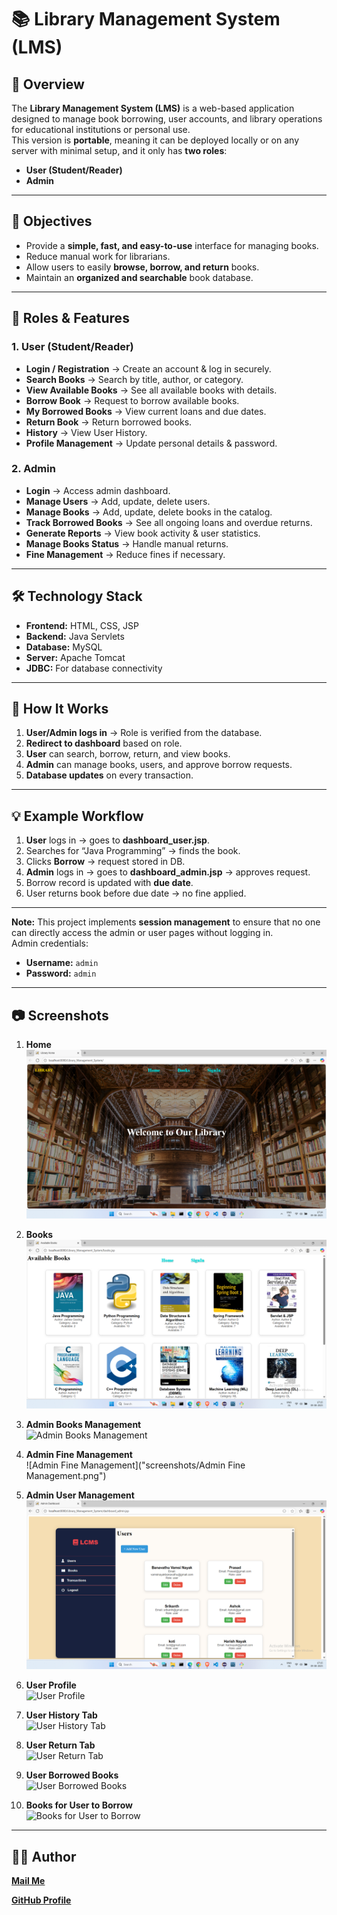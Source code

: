 # 📚 Library Management System (LMS)

## 📖 Overview
The **Library Management System (LMS)** is a web-based application designed to manage book borrowing, user accounts, and library operations for educational institutions or personal use.  
This version is **portable**, meaning it can be deployed locally or on any server with minimal setup, and it only has **two roles**:

- **User (Student/Reader)**
- **Admin**

---

## 🎯 Objectives
- Provide a **simple, fast, and easy-to-use** interface for managing books.
- Reduce manual work for librarians.
- Allow users to easily **browse, borrow, and return** books.
- Maintain an **organized and searchable** book database.

---

## 👥 Roles & Features

### **1. User (Student/Reader)**
- **Login / Registration** → Create an account & log in securely.
- **Search Books** → Search by title, author, or category.
- **View Available Books** → See all available books with details.
- **Borrow Book** → Request to borrow available books.
- **My Borrowed Books** → View current loans and due dates.
- **Return Book** → Return borrowed books.
- **History** → View User History.
- **Profile Management** → Update personal details & password.

### **2. Admin**
- **Login** → Access admin dashboard.
- **Manage Users** → Add, update, delete users.
- **Manage Books** → Add, update, delete books in the catalog.
- **Track Borrowed Books** → See all ongoing loans and overdue returns.
- **Generate Reports** → View book activity & user statistics.
- **Manage Books Status** → Handle manual returns.
- **Fine Management** → Reduce fines if necessary.

---

## 🛠 Technology Stack
- **Frontend:** HTML, CSS, JSP  
- **Backend:** Java Servlets  
- **Database:** MySQL  
- **Server:** Apache Tomcat  
- **JDBC:** For database connectivity  

---

## 🚀 How It Works
1. **User/Admin logs in** → Role is verified from the database.  
2. **Redirect to dashboard** based on role.  
3. **User** can search, borrow, return, and view books.  
4. **Admin** can manage books, users, and approve borrow requests.  
5. **Database updates** on every transaction.  

---

## 💡 Example Workflow
1. **User** logs in → goes to **dashboard_user.jsp**.  
2. Searches for “Java Programming” → finds the book.  
3. Clicks **Borrow** → request stored in DB.  
4. **Admin** logs in → goes to **dashboard_admin.jsp** → approves request.  
5. Borrow record is updated with **due date**.  
6. User returns book before due date → no fine applied.  

---

**Note:** This project implements **session management** to ensure that no one can directly access the admin or user pages without logging in.  
Admin credentials:  
- **Username:** `admin`  
- **Password:** `admin`  

---

## 📷 Screenshots

1. **Home**  
   ![Home](screenshots/Home.png)

2. **Books**  
   ![Books](screenshots/books.png)



4. **Admin Books Management**  
   ![Admin Books Management](screenshots/Admin%Books%Management.png)

5. **Admin Fine Management**  
   ![Admin Fine Management]("screenshots/Admin Fine Management.png")

6. **Admin User Management**  
   ![Admin User Management](screenshots/Admin%20User%20management.png)

7. **User Profile**  
   ![User Profile](screenshots/User_Profile.png)

8. **User History Tab**  
   ![User History Tab](screenshots/User_History_Tab.png)

9. **User Return Tab**  
   ![User Return Tab](screenshots/User_Return_Tab.png)

10. **User Borrowed Books**  
    ![User Borrowed Books](screenshots/User_Borrowed_Books.png)

11. **Books for User to Borrow**  
    ![Books for User to Borrow](screenshots/Books_for_User_to_Borrow.png)


---

## 🧑‍💻 Author
**[Mail Me](mailto:vamsinayakbanavathu@gmail.com)** 

**[GitHub Profile](https://github.com/vamsinayak826742)**
